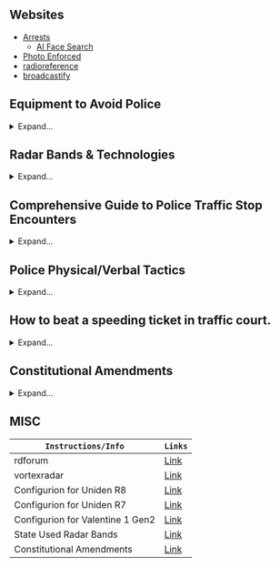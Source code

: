 ## Websites
* [Arrests](https://arrests.org/)
  * [AI Face Search](https://facesearch.arrests.org/)
* [Photo Enforced](https://www.photoenforced.com/)
* [radioreference](https://www.radioreference.com/db/browse/)
* [broadcastify](https://www.broadcastify.com/listen/)

## Equipment to Avoid Police
<details>
<summary>Expand...</summary>

| ``Microwave Detector`` | ``Links`` | ``Specs/Includes`` |
|-|-|-|
| #1 Sherlock: The Police Detector | [Link](https://thepolicedetector.com/index.html) | Microwave Imaging |
| ``Radar Detectors`` | ``Links`` |
| #1 Uniden R9 | Coming Soon... | *Everything* + Laser Jamming! |
| #2 Uniden R8 | [Amazon](https://www.amazon.com/dp/B09TWX4KFY) | *Everything* |
| #3 Uniden R7 | [Amazon](https://www.amazon.com/dp/B07PJ2ZX6R) | *Everything* |
| #4 Escort Redline360C | [Amazon](https://www.amazon.com/dp/B08B46HBCT) | *Everything* |
| ``License Plate Modifiers`` | ``Links`` |
| PDLC License Plate Cover | [Link](https://www.alibaba.com/product-detail/Custom-Electric-Plate-Holder-White-Vanishing_1601061686630.html) |
| PDLC License Plate Cover | [Link](https://www.alibaba.com/product-detail/Electrochromic-Plate-Pdlc-Car-Electrical-Remote_1601022210750.html) |
| PDLC License Plate Cover | [Link](https://www.alibaba.com/product-detail/2024-NEW-Fog-License-Plate-Holder_1601199677063.html) |
| noPhoto 2.0 | [Link](https://www.voxxelectronics.com/search/?sku=NP1) |
| mrplatecover.com | [Link](https://mrplatecover.com/products/ghost-cover-privacy-plate-anti-camera-smoke-copy) |
| PDLC (Polymer-Dispersed Liquid Crystal) Film | [ghostplate](https://www.ghostplate.com/) |
| ``Radio Communication`` | ``Links`` |
| Uniden Bearcat BC75XLT | [Amazon](https://www.amazon.com/dp/B00A1VSO9M) - [Program](https://info.uniden.com/twiki/bin/view/UnidenMan4/BC75XLT)|  |
| Uniden Bearcat BC125AT | [Amazon](https://www.amazon.com/dp/B00772MR0K) - [Program](https://info.uniden.com/twiki/bin/view/UnidenMan4/BC125ATFirmwareUpdate) |  |
| Uniden SDS100 | [Amazon](https://www.amazon.com/dp/B07DK26FDN) - [Program](https://info.uniden.com/twiki/pub/UnidenMan4/BCD536HP/BCDx36HP_Sentinel_Version_2_05_03.zip) |  |
| Uniden-HomePatrol-2 | [Amazon](https://www.amazon.com/dp/B00JJY6S72) | This model lets you quickly hear communications systems used by Public Safety, Police, Fire, Ambulance, Aircraft, Military, Weather, and more. |
| ``Apps`` | ``Links`` |  |
| Police Scanner Radio & Fire | [IOS Link](https://apps.apple.com/us/app/police-scanner-radio-fire/id498405045) - [Android Link](https://play.google.com/store/apps/details?id=com.scannerradio) | Listen into all EMS, Firefighter, & police activity in your county |
| Waze Navigation & Live Traffic | [IOS Link](https://apps.apple.com/us/app/waze-navigation-live-traffic/id323229106) - [Android Link](https://play.google.com/store/apps/details?id=com.waze) | Find your way around the states but also be alert by hazards and especially police |
| ``Websites`` | ``Links`` |
| Flightradar24 | [Link](https://www.flightradar24.com/) |
| RadarBox | [Link](https://www.radarbox.com/) |
| adsbexchange | [Link](https://globe.adsbexchange.com/) |

</details>


## Radar Bands & Technologies
<details>
<summary>Expand...</summary>

| Technology | Frequency | Details | Active States |
|------------|-----------|---------|---------------|
| **X Band** | Around 10.5 GHz | Older technology, mostly phased out due to false alerts. | Ohio, New Jersey, select rural areas |
| **K Band** | Around 24 GHz | Widely used, known for false alerts from various sources. | Nationwide |
| **Ka Band** | 33.8, 34.7, 35.5 GHz | Newest and most common, with reliable alerts. | Nationwide |
| **POP** | - | Short bursts to evade detection, not widely used due to reliability issues. | FL, NC, NJ, IA, MI, OH, NV, OK, TX, HI |
| **MRCD** | - | Advanced radar system for speed enforcement, mainly used in Europe. | - |
| **Red Light Camera** | - | Automated system capturing red light violations. | - |
| **Speed Camera** | - | Monitors and records vehicle speeds, issuing citations for violations. | - |
| **RDD** | - | Detects radar detectors, used where they are illegal. | - |
| **Lidar / Laser** | - | Uses light for precise speed detection, countered with laser jammers. | Multiple states |
| **ENRAD** | - | Stationary speed detection exclusive to Pennsylvania. | Pennsylvania |
| **VASCAR** | - | Manual speed detection from moving or stationary positions. | Several states |
| **Automated** | - | Fixed detectors for traffic monitoring and automatic ticketing. | Various states |

</details>


## Comprehensive Guide to Police Traffic Stop Encounters
<details>
<summary>Expand...</summary>

| **What to Expect** | **What to Do/Say** |
|--------------------|--------------------|
| The officer asks for anything other than ID and proof of insurance in a legal stop where they have a valid reason. | "I want to consult an attorney before I answer that." |
| The officer comes up to your window. | "What's your name and badge number?" Officers must provide this information according to their agency policy. |
| The officer asks, "Do you know why I pulled you over?" | "No," and do not admit to anything. Statements can be used against you in court. |
| You're unsure why the officer pulled you over. | "What's your reasonable articulable suspicion for the stop?" |
| The officer asks non-required questions during the stop. | Invoke the 5th Amendment: "I don't answer questions." |
| The officer threatens arrest, lies, etc., if you do not provide identification (only applicable if there's no reasonable suspicion). | Use as a scare tactic. Invoke the 4th & 5th Amendments and refrain from further cooperation. |
| The officer asks to search your vehicle without reasonable suspicion. | "No officer, I do not consent to a search." Contest any illegal search in court. |
| The officer asks if you have weapons or illegal items and requests a search. | "I do mind," or "I do not consent to a search," to deny consent. |
| The officer issues a ticket or citation. | Accept the ticket without argument. You can contest the citation later in court. |
| The officer instructs you to exit the vehicle. | Comply with the order. Physical resistance can lead to arrest or harm. |
| The traffic stop seems unnecessarily prolonged without cause. | Politely inquire, "Am I free to go?" If detained without cause, remember this for a legal challenge. |
| Encounter escalates without clear reason. | Remain calm. Say, "I am not resisting, but I do not consent to any search." Document the encounter if possible. |
| You're detained or arrested. | Clearly state, "I am invoking my right to remain silent and wish to speak with an attorney." Do not resist arrest. |

</details>


## Police Physical/Verbal Tactics
<details>
<summary>Expand...</summary>

| ``Pulled Over Help`` |
|-|
| #1 Be as respectful and cooperative as possible BUT still within YOUR LEGAL RIGHTS. |
| Police will touch the back of your vehicle to leave fingerprints/DNA for evidence they had came in contact with your vehicle for later inciminating evidence if subject. |
| Never admit anything to a cop; Anything you say can and will be used against you in a court of law. |
| When pulled over, answer the required questions the cop asks you then INVOKE THE 5TH & stay quiet. Anything you say can and will be used against you in a court of law. |
| Recording / Audio Recording - [First Amendment Right to Secretly Audio Record the Police](https://www.eff.org/deeplinks/2021/04/first-circuit-upholds-first-amendment-right-secretly-audio-record-police) - [You Have a First Amendment Right to Record the Police](https://www.eff.org/deeplinks/2020/06/you-have-first-amendment-right-record-police) - [First Amendment Protects Right to Record Police](https://www.eff.org/deeplinks/2019/05/eff-tenth-circuit-first-amendment-protects-right-record-police) |
| ``Extreme`` |
| Police ARE allowed to search & take your garbage outside. The garbage doesn’t belong to you anymore, it’s the government’s property then. |
| Police have circular tube tracking beacons they can shoot from the front of their cars to your car to track you down if you do escape. (These devices are only used on the modern police interceptors or undercover ones) Example: [Link](https://www.youtube.com/watch?v=V36O09QQpnI) also [Link](https://www.youtube.com/watch?v=SXb9UDWE_aw)|
| Police WILL lie to you about almost anything (except laws & having a warrant) to get you to confess to something. During polygraph tests they’ll even lie to you about if you were telling the truth or not. |
| Police might offer you a drink at their station or somewhere else to obtain your fingerprints/DNA. It’s their property. |
| Police Can’t Demand You Reveal Your Phone Passcode and Then Tell a Jury You Refused - [Link](https://www.eff.org/deeplinks/2021/10/police-cant-demand-you-reveal-your-phone-passcode-and-then-tell-jury-you-refused) |

</details>


## How to beat a speeding ticket in traffic court.
<details>
<summary>Expand...</summary>

- [My Personal Notes Link](https://github.com/Scrut1ny/Police-Scrutiny/blob/main/Speeding%20Ticket%20Defences.txt)

</details>


## Constitutional Amendments
<details>
<summary>Expand...</summary>

- [1st Amendment](https://constitution.congress.gov/constitution/amendment-1/)
- [2nd Amendment](https://constitution.congress.gov/constitution/amendment-2/)
- [4th Amendment](https://constitution.congress.gov/constitution/amendment-4/)
- [5th Amendment](https://constitution.congress.gov/constitution/amendment-5/)

</details>


## MISC
| ``Instructions/Info`` | ``Links`` |
|-|-|
| rdforum | [Link](https://www.rdforum.org/) |
| vortexradar | [Link](https://www.vortexradar.com/) |
| Configurion for Uniden R8 | [Link](https://www.vortexradar.com/2022/04/how-to-setup-configure-uniden-r8/) |
| Configurion for Uniden R7 | [Link](https://www.vortexradar.com/2019/04/how-to-set-up-configure-uniden-r7-radar-detector/) |
| Configurion for Valentine 1 Gen2 | [Link](https://www.vortexradar.com/2020/03/how-to-program-v1-gen-2-v1connection/) |
| State Used Radar Bands | [Link](https://keepspeedincheck.com/police-radar-brands-used-by-state/) |
| Constitutional Amendments | [Link](https://constitution.congress.gov/browse/) |

